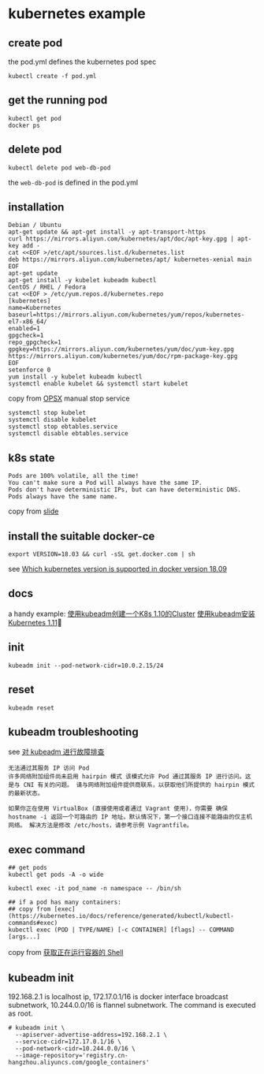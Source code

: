 # kubernetes example

## create pod

the pod.yml defines the kubernetes pod spec
``` shell
kubectl create -f pod.yml
```

## get the running pod

``` shell
kubectl get pod
docker ps
```

## delete pod

``` shell
kubectl delete pod web-db-pod
```
the `web-db-pod` is defined in the pod.yml

## installation

``` shell
Debian / Ubuntu
apt-get update && apt-get install -y apt-transport-https
curl https://mirrors.aliyun.com/kubernetes/apt/doc/apt-key.gpg | apt-key add -
cat <<EOF >/etc/apt/sources.list.d/kubernetes.list
deb https://mirrors.aliyun.com/kubernetes/apt/ kubernetes-xenial main
EOF
apt-get update
apt-get install -y kubelet kubeadm kubectl
CentOS / RHEL / Fedora
cat <<EOF > /etc/yum.repos.d/kubernetes.repo
[kubernetes]
name=Kubernetes
baseurl=https://mirrors.aliyun.com/kubernetes/yum/repos/kubernetes-el7-x86_64/
enabled=1
gpgcheck=1
repo_gpgcheck=1
gpgkey=https://mirrors.aliyun.com/kubernetes/yum/doc/yum-key.gpg https://mirrors.aliyun.com/kubernetes/yum/doc/rpm-package-key.gpg
EOF
setenforce 0
yum install -y kubelet kubeadm kubectl
systemctl enable kubelet && systemctl start kubelet
```
copy from [OPSX](https://opsx.alibaba.com/mirror)
manual stop service

``` shell
systemctl stop kubelet
systemctl disable kubelet
systemctl stop ebtables.service
systemctl disable ebtables.service
```

## k8s state

```
Pods are 100% volatile, all the time!
You can't make sure a Pod will always have the same IP.
Pods don't have deterministic IPs, but can have deterministic DNS.
Pods always have the same name.
```
copy from [slide](https://codesync.global/uploads/media/default/0001/01/7760ae3859f5d53c9f98b8bbff275d7060f6a806.pdf)

## install the suitable docker-ce

``` shell
export VERSION=18.03 && curl -sSL get.docker.com | sh
```
see [Which kubernetes version is supported in docker version 18.09](https://stackoverflow.com/questions/53256739/which-kubernetes-version-is-supported-in-docker-version-18-09)

## docs
a handy example: [使用kubeadm创建一个K8s 1.10的Cluster](https://zhuanlan.zhihu.com/p/31398416)
[使用kubeadm安装Kubernetes 1.11](https://zhuanlan.zhihu.com/p/40931670)

## init

``` shell
kubeadm init --pod-network-cidr=10.0.2.15/24
```

## reset

``` shell
kubeadm reset
```

## kubeadm troubleshooting
see [对 kubeadm 进行故障排查](https://kubernetes.io/zh/docs/setup/production-environment/tools/kubeadm/troubleshooting-kubeadm/)

```
无法通过其服务 IP 访问 Pod
许多网络附加组件尚未启用 hairpin 模式 该模式允许 Pod 通过其服务 IP 进行访问。这是与 CNI 有关的问题。 请与网络附加组件提供商联系，以获取他们所提供的 hairpin 模式的最新状态。

如果你正在使用 VirtualBox (直接使用或者通过 Vagrant 使用)，你需要 确保 hostname -i 返回一个可路由的 IP 地址。默认情况下，第一个接口连接不能路由的仅主机网络。 解决方法是修改 /etc/hosts，请参考示例 Vagrantfile。

```

## exec command

``` shell
## get pods
kubectl get pods -A -o wide

kubectl exec -it pod_name -n namespace -- /bin/sh

## if a pod has many containers:
## copy from [exec](https://kubernetes.io/docs/reference/generated/kubectl/kubectl-commands#exec)
kubectl exec (POD | TYPE/NAME) [-c CONTAINER] [flags] -- COMMAND [args...]
```
copy from [获取正在运行容器的 Shell](https://kubernetes.io/zh/docs/tasks/debug-application-cluster/get-shell-running-container/)

## kubeadm init
192.168.2.1 is localhost ip, 172.17.0.1/16 is docker interface broadcast subnetwork, 10.244.0.0/16 is flannel subnetwork.
The command is executed as root.
``` shell
# kubeadm init \
  --apiserver-advertise-address=192.168.2.1 \
  --service-cidr=172.17.0.1/16 \
  --pod-network-cidr=10.244.0.0/16 \
  --image-repository='registry.cn-hangzhou.aliyuncs.com/google_containers'
```
